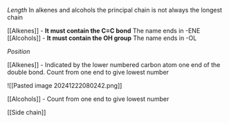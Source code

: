 *Length*
In alkenes and alcohols the principal chain is not always the longest chain

[[Alkenes]] - **It must contain the C=C bond** The name ends in -ENE
[[Alcohols]] - **It must contain the OH group** The name ends in -OL

*Position*

[[Alkenes]] - Indicated by the lower numbered carbon atom one end of the double bond. Count from one end to give lowest number

![[Pasted image 20241222080242.png]]

[[Alcohols]] - Count from one end to give lowest number

[[Side chain]]

